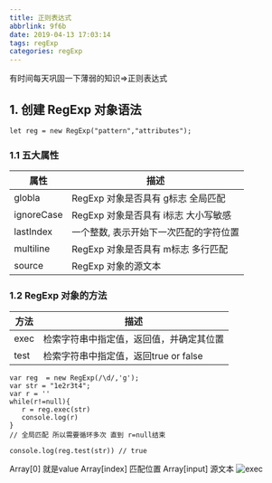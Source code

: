 ```yaml
---
title: 正则表达式
abbrlink: 9f6b
date: 2019-04-13 17:03:14
tags: regExp
categories: regExp
---
```


有时间每天巩固一下薄弱的知识=>正则表达式
<!-- more -->
## 1. 创建 RegExp 对象语法
```
let reg = new RegExp("pattern","attributes");
```
### 1.1 五大属性
   属性|描述
   -|-
   globla |RegExp 对象是否具有 g标志 全局匹配
   ignoreCase|RegExp 对象是否具有 i标志 大小写敏感
   lastIndex| 一个整数, 表示开始下一次匹配的字符位置
   multiline| RegExp 对象是否具有 m标志 多行匹配
   source | RegExp 对象的源文本  
### 1.2 RegExp 对象的方法
  方法|描述
  -|-
  exec|检索字符串中指定值，返回值，并确定其位置
  test|检索字符串中指定值，返回true or false
  
  ```
  var reg  = new RegExp(/\d/,'g');
  var str = "1e2r3t4";
  var r = ''
  while(r!=null){
     r = reg.exec(str)
     console.log(r)
  }
  // 全局匹配 所以需要循环多次 直到 r=null结束

  console.log(reg.test(str)) // true
  
  ```
  Array[0] 就是value 
  Array[index] 匹配位置
  Array[input] 源文本
  ![exec](9f6b/regexp1.png)
